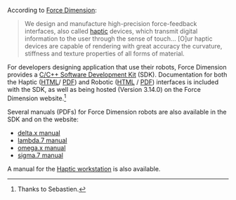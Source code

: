<!-- License

Copyright 2022 Neuromechatronics Lab, Carnegie Mellon University

Created by: a. whit. (nml@whit.contact)

This Source Code Form is subject to the terms of the Mozilla Public
License, v. 2.0. If a copy of the MPL was not distributed with this
file, You can obtain one at https://mozilla.org/MPL/2.0/.
-->

According to [Force Dimension](https://www.forcedimension.com):

> We design and manufacture high-precision force-feedback interfaces, also 
  called [haptic][haptics_wikipedia] devices, which transmit digital 
  information to the user through the sense of touch... [O]ur haptic devices 
  are capable of rendering with great accuracy the curvature, stiffness and 
  texture properties of all forms of material.

For developers designing application that use their robots, Force Dimension 
provides a [C/C++ Software Development Kit][force_dimension_sdk] (SDK). 
Documentation for both the Haptic ([HTML][dhd_sdk]/ [PDF][dhd_manual]) and 
Robotic ([HTML][drd_sdk] / [PDF][drd_manual]) interfaces is included with the SDK, 
as well as being hosted (Version 3.14.0) on the Force Dimension 
website.[^grange]

[^grange]: Thanks to Sebastien.

Several manuals (PDFs) for Force Dimension robots are also available in the SDK 
and on the website:

* [delta.x manual][delta_manual]
* [lambda.7 manual][lambda_manual]
* [omega.x manual][omega_manual]
* [sigma.7 manual][sigma_manual]

A manual for the [Haptic workstation][console_manual] is also available.

[dhd_sdk]: https://downloads.forcedimension.com/sdk/doc/fdsdk-3.14.0/dhd/index.html
[drd_sdk]: https://downloads.forcedimension.com/sdk/doc/fdsdk-3.14.0/drd/index.html

[haptics_wikipedia]: https://en.wikipedia.org/wiki/Haptic_technology
[force_dimension_sdk]: https://www.forcedimension.com/software/sdk

[console_manual]: https://downloads.forcedimension.com/sdk/doc/fdsdk-3.14.0/user%20manual%20-%20console.pdf

[delta_manual]: https://downloads.forcedimension.com/sdk/doc/fdsdk-3.14.0/user%20manual%20-%20delta.x.pdf

[lambda_manual]: https://downloads.forcedimension.com/sdk/doc/fdsdk-3.14.0/user%20manual%20-%20lambda.7.pdf

[omega_manual]: https://downloads.forcedimension.com/sdk/doc/fdsdk-3.14.0/user%20manual%20-%20omega.x.pdf

[dhd_manual]: https://downloads.forcedimension.com/sdk/doc/fdsdk-3.14.0/user%20manual%20-%20Haptic%20SDK.pdf

[drd_manual]: https://downloads.forcedimension.com/sdk/doc/fdsdk-3.14.0/user%20manual%20-%20Robotic%20SDK.pdf

[sigma_manual]: https://downloads.forcedimension.com/sdk/doc/fdsdk-3.14.0/user%20manual%20-%20sigma.7.pdf

